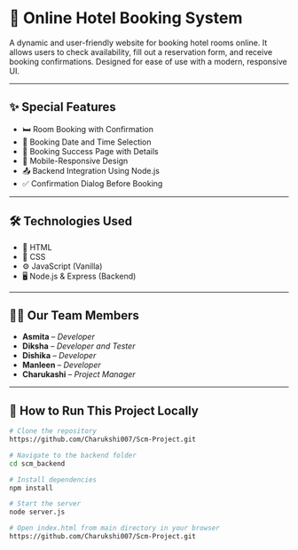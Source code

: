 # 🏨 Online Hotel Booking System

A dynamic and user-friendly website for booking hotel rooms online. It allows users to check availability, fill out a reservation form, and receive booking confirmations. Designed for ease of use with a modern, responsive UI.

---

## ✨ Special Features

- 🛏️ Room Booking with Confirmation
- 📅 Booking Date and Time Selection
- 🧾 Booking Success Page with Details
- 📱 Mobile-Responsive Design
- 📤 Backend Integration Using Node.js
- ✅ Confirmation Dialog Before Booking

---

## 🛠 Technologies Used

- 🎨 HTML  
- 🎨 CSS  
- ⚙️ JavaScript (Vanilla)  
- 🖥️ Node.js & Express (Backend)

---

## 👩‍💻 Our Team Members

- **Asmita** – *Developer*
- **Diksha** – *Developer and Tester*
- **Dishika** – *Developer*
- **Manleen** – *Developer*
- **Charukashi** – *Project Manager*

---

## 🧪 How to Run This Project Locally

```bash
# Clone the repository
https://github.com/Charukshi007/Scm-Project.git

# Navigate to the backend folder
cd scm_backend

# Install dependencies
npm install

# Start the server
node server.js

# Open index.html from main directory in your browser
https://github.com/Charukshi007/Scm-Project.git

